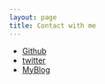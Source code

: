 ```yaml
---
layout: page
title: Contact with me
---
```


- [Github](https://github.com/SirMegaMU)
- [twitter](https://twitter.com/MegaMU666)
- [MyBlog](https://megamu.icu/)